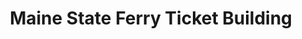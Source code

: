 ---
title: "Maine State Ferry Ticket Building"
url: /north-haven/maine-state-ferry-ticket-building/
shop: ticket
---